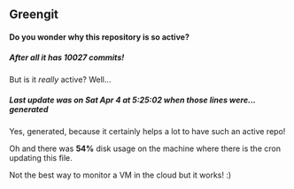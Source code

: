 ## Greengit

#### Do you wonder why this repository is so active?

##### After all it has 10027 commits!

But is it *really* active? Well...

##### Last update was on Sat Apr 4 at 5:25:02 when those lines were... generated

Yes, generated, because it certainly helps a lot to have such an active repo!

Oh and there was **54%** disk usage on the machine
where there is the cron updating this file.

Not the best way to monitor a VM in the cloud but it works! :)
